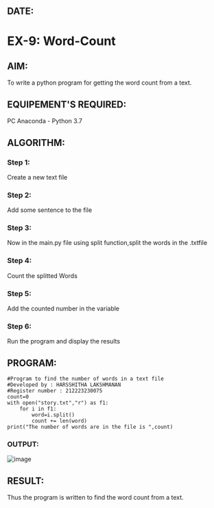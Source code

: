 ## DATE:
# EX-9: Word-Count
## AIM:
To write a python program for getting the word count from a text.
## EQUIPEMENT'S REQUIRED: 
PC
Anaconda - Python 3.7
## ALGORITHM: 
### Step 1:
Create a new text file
### Step 2:
Add some sentence to the file
### Step 3:
Now in the main.py file using split function,split the words in the .txtfile
### Step 4:
Count the splitted Words
### Step 5:
Add the counted number in the variable
### Step 6:
Run the program and display the results
 

## PROGRAM:
```
#Program to find the number of words in a text file
#Developed by : HARSSHITHA LAKSHMANAN
#Register number : 212223230075
count=0
with open("story.txt","r") as f1:
    for i in f1:
        word=i.split()
        count += len(word)
print("The number of words are in the file is ",count)
```
### OUTPUT:
![image](https://github.com/user-attachments/assets/528a951e-061e-4c37-bca4-175dd312e543)

## RESULT:
Thus the program is written to find the word count from a text.
